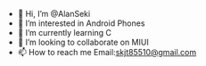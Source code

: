 - 👋 Hi, I’m @AlanSeki
- 👀 I’m interested in Android Phones
- 🌱 I’m currently learning C
- 💞️ I’m looking to collaborate on MIUI
- 📫 How to reach me Email:skjt85510@gmail.com

<!---
AlanSeki/AlanSeki is a ✨ special ✨ repository because its `README.md` (this file) appears on your GitHub profile.
You can click the Preview link to take a look at your changes.
--->
